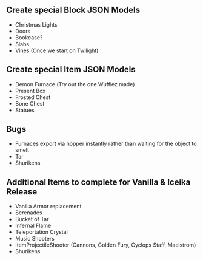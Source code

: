 ## Create special Block JSON Models
* Christmas Lights
* Doors
* Bookcase?
* Slabs
* Vines (Once we start on Twilight)

## Create special Item JSON Models
* Demon Furnace (Try out the one Wufflez made)
* Present Box
* Frosted Chest
* Bone Chest
* Statues

## Bugs
* Furnaces export via hopper instantly rather than waiting for the object to smelt
* Tar
* Shurikens

## Additional Items to complete for Vanilla & Iceika Release
* Vanilla Armor replacement
* Serenades
* Bucket of Tar
* Infernal Flame
* Teleportation Crystal
* Music Shooters
* ItemProjectileShooter (Cannons, Golden Fury, Cyclops Staff, Maelstrom)
* Shurikens
